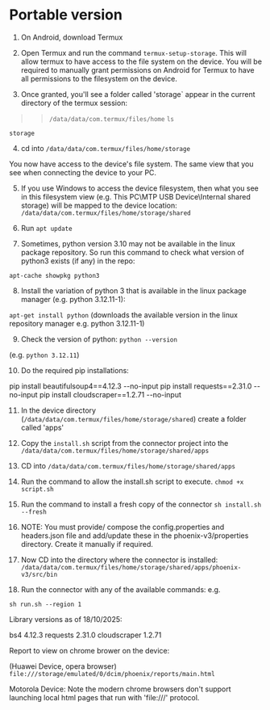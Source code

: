 # Portable version

1. On Android, download Termux

2. Open Termux and run the command `termux-setup-storage`. This will allow termux to have access to the file system on the device.
You will be required to manually grant permissions on Android for Termux to have all permissions to the filesystem on the device.

3. Once granted, you'll see a folder called 'storage` appear in the current directory of the termux session:

>> `/data/data/com.termux/files/home`
>> `ls`

`storage`

4. cd into `/data/data/com.termux/files/home/storage`

You now have access to the device's file system. The same view that you see when connecting the device to your PC.


5. If you use Windows to access the device filesystem, then what you see in this filesystem view
   (e.g. This PC\MTP USB Device\Internal shared storage) will be mapped to the device location:
    `/data/data/com.termux/files/home/storage/shared`

6. Run `apt update`

7. Sometimes, python version 3.10 may not be available in the linux package repository. So run this command to check what version of 
python3 exists (if any) in the repo:

`apt-cache showpkg python3`

8. Install the variation of python 3 that is available in the linux package manager (e.g. python 3.12.11-1):

`apt-get install python` (downloads the available version in the linux repository manager e.g. python 3.12.11-1)

9. Check the version of python:
`python --version`

(e.g. `python 3.12.11`)


10. Do the required pip installations:

pip install beautifulsoup4==4.12.3 --no-input
pip install requests==2.31.0 --no-input
pip install cloudscraper==1.2.71 --no-input


11. In the device directory (`/data/data/com.termux/files/home/storage/shared`) create a folder called 'apps'

12. Copy the `install.sh` script from the connector project into the `/data/data/com.termux/files/home/storage/shared/apps`

13. CD into `/data/data/com.termux/files/home/storage/shared/apps`

14. Run the command to allow the install.sh script to execute.
`chmod +x script.sh`

15. Run the command to install a fresh copy of the connector
`sh install.sh --fresh`

16. NOTE: You must provide/ compose the config.properties and headers.json file and add/update these in the
    phoenix-v3/properties directory. Create it manually if required.


17. Now CD into the directory where the connector is installed:
`/data/data/com.termux/files/home/storage/shared/apps/phoenix-v3/src/bin`

18. Run the connector with any of the available commands: e.g.

`sh run.sh --region 1`

Library versions as of 18/10/2025:

bs4 4.12.3
requests 2.31.0
cloudscraper 1.2.71


Report to view on chrome brower on the device:

(Huawei Device, opera browser)
`file:///storage/emulated/0/dcim/phoenix/reports/main.html`

Motorola Device:
Note the modern chrome browsers don't support launching local html pages that run with 'file:///' protocol. 


